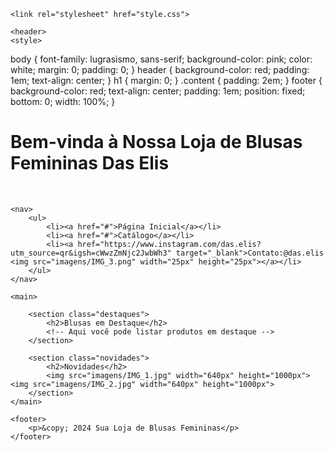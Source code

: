 <!DOCTYPE html>
<html lang="pt-BR">
<head>
    <meta charset="UTF-8">
    <meta name="viewport" content="width=device-width, initial-scale=1.0">
    <title>Sua Loja de Blusas Femininas Das Elis</title>

    <link rel="stylesheet" href="style.css">
</head>
<body>

    <header>
    <style>
  body {
    font-family: lugrasismo, sans-serif;
    background-color: pink;
    color: white;
    margin: 0;
    padding: 0;
  }
  header {
    background-color: red;
    padding: 1em;
    text-align: center;
  }
  h1 {
    margin: 0;
  }
  .content {
    padding: 2em;
  }
  footer {
    background-color: red;
    text-align: center;
    padding: 1em;
    position: fixed;
    bottom: 0;
    width: 100%;
  }
</style>
        <h1>Bem-vinda à Nossa Loja de Blusas Femininas Das Elis</h1>        
    </header>

    <nav>
        <ul>
            <li><a href="#">Página Inicial</a></li>
            <li><a href="#">Catálogo</a></li>
            <li><a href="https://www.instagram.com/das.elis?utm_source=qr&igsh=cWwzZmNjc2JwbWh3" target="_blank">Contato:@das.elis  <img src="imagens/IMG_3.png" width="25px" height="25px"></a></li>
        </ul>
    </nav>

    <main>

        <section class="destaques">
            <h2>Blusas em Destaque</h2>
            <!-- Aqui você pode listar produtos em destaque -->
        </section>

        <section class="novidades">
            <h2>Novidades</h2>
            <img src="imagens/IMG_1.jpg" width="640px" height="1000px"><img src="imagens/IMG_2.jpg" width="640px" height="1000px">
        </section>
    </main>

    <footer>
        <p>&copy; 2024 Sua Loja de Blusas Femininas</p>
    </footer>
</body>
</html>
